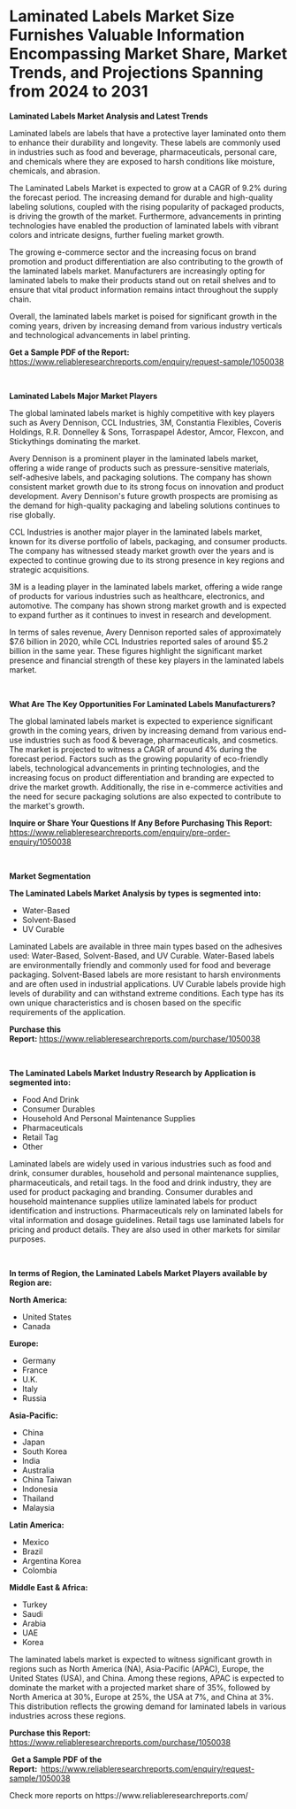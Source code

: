 <p><h1>Laminated Labels Market Size Furnishes Valuable Information Encompassing Market Share, Market Trends, and Projections Spanning from 2024 to 2031</h1></p><p><strong>Laminated Labels Market Analysis and Latest Trends</strong></p>
<p><p>Laminated labels are labels that have a protective layer laminated onto them to enhance their durability and longevity. These labels are commonly used in industries such as food and beverage, pharmaceuticals, personal care, and chemicals where they are exposed to harsh conditions like moisture, chemicals, and abrasion.</p><p>The Laminated Labels Market is expected to grow at a CAGR of 9.2% during the forecast period. The increasing demand for durable and high-quality labeling solutions, coupled with the rising popularity of packaged products, is driving the growth of the market. Furthermore, advancements in printing technologies have enabled the production of laminated labels with vibrant colors and intricate designs, further fueling market growth.</p><p>The growing e-commerce sector and the increasing focus on brand promotion and product differentiation are also contributing to the growth of the laminated labels market. Manufacturers are increasingly opting for laminated labels to make their products stand out on retail shelves and to ensure that vital product information remains intact throughout the supply chain.</p><p>Overall, the laminated labels market is poised for significant growth in the coming years, driven by increasing demand from various industry verticals and technological advancements in label printing.</p></p>
<p><strong>Get a Sample PDF of the Report:&nbsp;</strong> <a href="https://www.reliableresearchreports.com/enquiry/request-sample/1050038">https://www.reliableresearchreports.com/enquiry/request-sample/1050038</a></p>
<p>&nbsp;</p>
<p><strong>Laminated Labels Major Market Players</strong></p>
<p><p>The global laminated labels market is highly competitive with key players such as Avery Dennison, CCL Industries, 3M, Constantia Flexibles, Coveris Holdings, R.R. Donnelley & Sons, Torraspapel Adestor, Amcor, Flexcon, and Stickythings dominating the market.</p><p>Avery Dennison is a prominent player in the laminated labels market, offering a wide range of products such as pressure-sensitive materials, self-adhesive labels, and packaging solutions. The company has shown consistent market growth due to its strong focus on innovation and product development. Avery Dennison's future growth prospects are promising as the demand for high-quality packaging and labeling solutions continues to rise globally.</p><p>CCL Industries is another major player in the laminated labels market, known for its diverse portfolio of labels, packaging, and consumer products. The company has witnessed steady market growth over the years and is expected to continue growing due to its strong presence in key regions and strategic acquisitions.</p><p>3M is a leading player in the laminated labels market, offering a wide range of products for various industries such as healthcare, electronics, and automotive. The company has shown strong market growth and is expected to expand further as it continues to invest in research and development.</p><p>In terms of sales revenue, Avery Dennison reported sales of approximately $7.6 billion in 2020, while CCL Industries reported sales of around $5.2 billion in the same year. These figures highlight the significant market presence and financial strength of these key players in the laminated labels market.</p></p>
<p>&nbsp;</p>
<p><strong>What Are The Key Opportunities For Laminated Labels Manufacturers?</strong></p>
<p><p>The global laminated labels market is expected to experience significant growth in the coming years, driven by increasing demand from various end-use industries such as food & beverage, pharmaceuticals, and cosmetics. The market is projected to witness a CAGR of around 4% during the forecast period. Factors such as the growing popularity of eco-friendly labels, technological advancements in printing technologies, and the increasing focus on product differentiation and branding are expected to drive the market growth. Additionally, the rise in e-commerce activities and the need for secure packaging solutions are also expected to contribute to the market's growth.</p></p>
<p><strong>Inquire or Share Your Questions If Any Before Purchasing This Report:</strong> <a href="https://www.reliableresearchreports.com/enquiry/pre-order-enquiry/1050038">https://www.reliableresearchreports.com/enquiry/pre-order-enquiry/1050038</a></p>
<p>&nbsp;</p>
<p><strong>Market Segmentation</strong></p>
<p><strong>The Laminated Labels Market Analysis by types is segmented into:</strong></p>
<p><ul><li>Water-Based</li><li>Solvent-Based</li><li>UV Curable</li></ul></p>
<p><p>Laminated Labels are available in three main types based on the adhesives used: Water-Based, Solvent-Based, and UV Curable. Water-Based labels are environmentally friendly and commonly used for food and beverage packaging. Solvent-Based labels are more resistant to harsh environments and are often used in industrial applications. UV Curable labels provide high levels of durability and can withstand extreme conditions. Each type has its own unique characteristics and is chosen based on the specific requirements of the application.</p></p>
<p><strong>Purchase this Report:&nbsp;</strong><a href="https://www.reliableresearchreports.com/purchase/1050038">https://www.reliableresearchreports.com/purchase/1050038</a></p>
<p>&nbsp;</p>
<p><strong>The Laminated Labels Market Industry Research by Application is segmented into:</strong></p>
<p><ul><li>Food And Drink</li><li>Consumer Durables</li><li>Household And Personal Maintenance Supplies</li><li>Pharmaceuticals</li><li>Retail Tag</li><li>Other</li></ul></p>
<p><p>Laminated labels are widely used in various industries such as food and drink, consumer durables, household and personal maintenance supplies, pharmaceuticals, and retail tags. In the food and drink industry, they are used for product packaging and branding. Consumer durables and household maintenance supplies utilize laminated labels for product identification and instructions. Pharmaceuticals rely on laminated labels for vital information and dosage guidelines. Retail tags use laminated labels for pricing and product details. They are also used in other markets for similar purposes.</p></p>
<p>&nbsp;</p>
<p><strong>In terms of Region, the Laminated Labels Market Players available by Region are:</strong></p>
<p>
    <p> <strong> North America: </strong>
        <ul>
            <li>United States</li>
            <li>Canada</li>
        </ul>
        </p> 
    <p> <strong> Europe: </strong>
        <ul>
            <li>Germany</li>
            <li>France</li>
            <li>U.K.</li>
            <li>Italy</li>
            <li>Russia</li>
        </ul>
        </p> 
    <p> <strong> Asia-Pacific: </strong>
        <ul>
            <li>China</li>
            <li>Japan</li>
            <li>South Korea</li>
            <li>India</li>
            <li>Australia</li>
            <li>China Taiwan</li>
            <li>Indonesia</li>
            <li>Thailand</li>
            <li>Malaysia</li>
        </ul>
        </p> 
    <p> <strong> Latin America: </strong>
        <ul>
            <li>Mexico</li>
            <li>Brazil</li>
            <li>Argentina Korea</li>
            <li>Colombia</li>
        </ul>
        </p> 
    <p> <strong> Middle East & Africa: </strong>
        <ul>
            <li>Turkey</li>
            <li>Saudi</li>
            <li>Arabia</li>
            <li>UAE</li>
            <li>Korea</li>
        </ul>
    </p>
    </p>
<p><p>The laminated labels market is expected to witness significant growth in regions such as North America (NA), Asia-Pacific (APAC), Europe, the United States (USA), and China. Among these regions, APAC is expected to dominate the market with a projected market share of 35%, followed by North America at 30%, Europe at 25%, the USA at 7%, and China at 3%. This distribution reflects the growing demand for laminated labels in various industries across these regions.</p></p>
<p><strong>Purchase this Report: </strong><a href="https://www.reliableresearchreports.com/purchase/1050038">https://www.reliableresearchreports.com/purchase/1050038</a></p>
<p>&nbsp;<strong>Get a Sample PDF of the Report:&nbsp;&nbsp;</strong><a href="https://www.reliableresearchreports.com/enquiry/request-sample/1050038">https://www.reliableresearchreports.com/enquiry/request-sample/1050038</a></p>
<p><strong></strong></p>
<p>Check more reports on https://www.reliableresearchreports.com/</p>